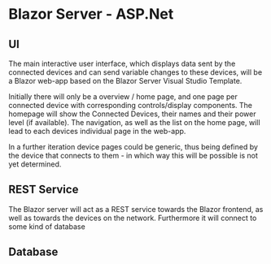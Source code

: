 # Blazor Server - ASP.Net

## UI
The main interactive user interface, which displays data sent by the connected devices and can send variable changes to these devices, will be a Blazor web-app based on the Blazor Server Visual Studio Template. 

Initially there will only be a overview / home page, and one page per connected device with corresponding controls/display components.
The homepage will show the Connected Devices, their names and their power level (if available).
The navigation, as well as the list on the home page, will lead to each devices individual page in the web-app.

In a further iteration device pages could be generic, thus being defined by the device that connects to them - in which way this will be possible is not yet determined.
## REST Service
The Blazor server will act as a REST service towards the Blazor frontend, as well as towards the devices on the network. Furthermore it will connect to some kind of database

## Database
